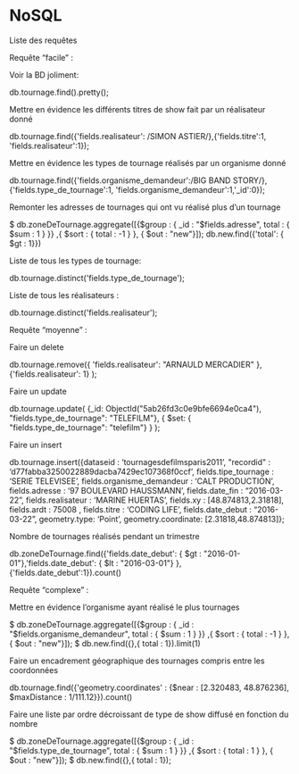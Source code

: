 # NoSQL

Liste des requêtes

Requête “facile” :

Voir la BD joliment:

 db.tournage.find().pretty();
 
Mettre en évidence les différents titres de show fait par un réalisateur donné

db.tournage.find({'fields.realisateur': /SIMON ASTIER/},{'fields.titre':1, 'fields.realisateur':1});

Mettre en évidence les types de tournage réalisés par un organisme donné

db.tournage.find({'fields.organisme_demandeur':/BIG BAND STORY/},{'fields.type_de_tournage':1, 'fields.organisme_demandeur':1,'_id':0});

Remonter les adresses de tournages qui ont vu réalisé plus d’un tournage

$ db.zoneDeTournage.aggregate([{$group : { _id : "$fields.adresse", total : { $sum : 1 } }} ,{ $sort : { total : -1 } }, { $out : "new"}]);
db.new.find({'total': { $gt : 1}})

Liste de tous les types de tournage:

db.tournage.distinct('fields.type_de_tournage');

Liste de tous les réalisateurs :

db.tournage.distinct('fields.realisateur');


Requête “moyenne” :

Faire un delete

db.tournage.remove({ 'fields.realisateur': "ARNAULD MERCADIER" },{'fields.realisateur': 1} );

Faire un update

db.tournage.update( {_id: ObjectId("5ab26fd3c0e9bfe6694e0ca4"), "fields.type_de_tournage": "TELEFILM"}, { $set: { "fields.type_de_tournage": "telefilm"} } );

Faire un insert

db.tournage.insert({dataseid :  ‘tournagesdefilmsparis2011’, "recordid" : ‘d77fabba3250022889dacba7429ec107368f0ccf’, fields.tipe_tournage : ‘SERIE TELEVISEE’, fields.organisme_demandeur : ‘CALT PRODUCTION’, fields.adresse : ‘97  BOULEVARD  HAUSSMANN’, fields.date_fin : “2016-03-22”, fields.realisateur : ‘MARINE HUERTAS’, fields.xy : [48.874813,2.31818], fields.ardt : 75008 , fields.titre : ‘CODING LIFE’, fields.date_debut : “2016-03-22”, geometry.type: ‘Point’, geometry.coordinate: [2.31818,48.874813]};


Nombre de tournages réalisés pendant un trimestre

db.zoneDeTournage.find({'fields.date_debut': { $gt : "2016-01-01"},'fields.date_debut': { $lt : "2016-03-01"}  }, {'fields.date_debut':1}).count()

Requête “complexe” :

Mettre en évidence l’organisme ayant réalisé le plus tournages

$ db.zoneDeTournage.aggregate([{$group : { _id : "$fields.organisme_demandeur", total : { $sum : 1 } }} ,{ $sort : { total : -1 } }, { $out : "new"}]);
$ db.new.find({},{ total : 1}).limit(1)

Faire un encadrement géographique des tournages compris entre les coordonnées 

db.tournage.find({'geometry.coordinates' : {$near : [2.320483, 48.876236], $maxDistance : 1/111.12}}).count()

Faire une liste par ordre décroissant de type de show diffusé en fonction du nombre 

$ db.zoneDeTournage.aggregate([{$group : { _id : "$fields.type_de_tournage", total : { $sum : 1 } }} ,{ $sort : { total : 1 } }, { $out : "new"}]);
$ db.new.find({},{ total : 1});
